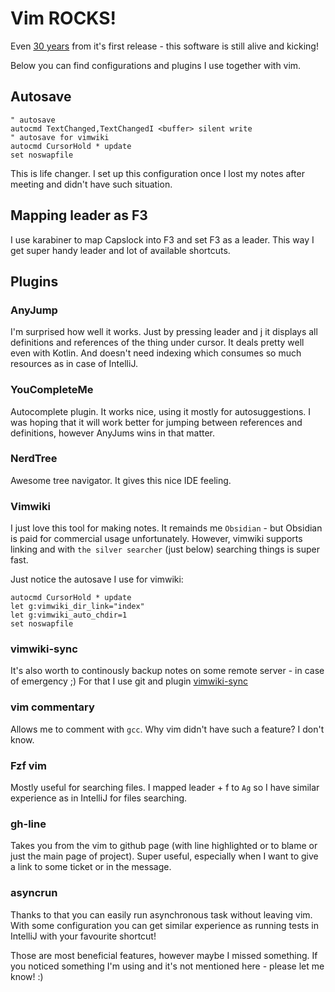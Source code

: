 # Vim ROCKS!

Even [30 years](https://en.wikipedia.org/wiki/Vim_(text_editor)#:~:text=Basing%20his%20work%20on%20Stevie,Vi%20IMproved%22%20late%20in%201993.) from it's first release - this software is still alive and kicking!

Below you can find configurations and plugins I use together with vim.

## Autosave
```
" autosave
autocmd TextChanged,TextChangedI <buffer> silent write
" autosave for vimwiki
autocmd CursorHold * update
set noswapfile
```

This is life changer. I set up this configuration once I lost my notes after meeting and didn't have such situation.

## Mapping leader as F3
I use karabiner to map Capslock into F3 and set F3 as a leader. This way I get super handy leader and lot of available shortcuts.

## Plugins

### AnyJump
I'm surprised how well it works. Just by pressing leader and j it displays all definitions and references of the thing under cursor. It deals pretty well even with Kotlin. And doesn't need indexing which consumes so much resources as in case of IntelliJ.

### YouCompleteMe
Autocomplete plugin. It works nice, using it mostly for autosuggestions. I was hoping that it will work better for jumping between references and definitions, however AnyJums wins in that matter.


### NerdTree
Awesome tree navigator. It gives this nice IDE feeling.

### Vimwiki
I just love this tool for making notes. It remainds me `Obsidian` - but Obsidian is paid for commercial usage unfortunately. However, vimwiki supports linking and with `the silver searcher` (just below) searching things is super fast.

Just notice the autosave I use for vimwiki:
```
autocmd CursorHold * update
let g:vimwiki_dir_link="index"
let g:vimwiki_auto_chdir=1
set noswapfile
```

### vimwiki-sync
It's also worth to continously backup notes on some remote server - in case of emergency ;) For that I use git and plugin [vimwiki-sync](https://github.com/michal-h21/vimwiki-sync)

### vim commentary
Allows me to comment with `gcc`. Why vim didn't have such a feature? I don't know.

### Fzf vim
Mostly useful for searching files. I mapped leader + f to `Ag` so I have similar experience as in IntelliJ for files searching.

### gh-line
Takes you from the vim to github page (with line highlighted or to blame or just the main page of project). Super useful, especially when I want to give a link to some ticket or in the message.

### asyncrun
Thanks to that you can easily run asynchronous task without leaving vim. With some configuration you can get similar experience as running tests in IntelliJ with your favourite shortcut!

Those are most beneficial features, however maybe I missed something.
If you noticed something I'm using and it's not mentioned here - please let me know! :)
